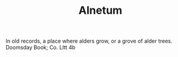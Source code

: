 ---
title: Alnetum
letter: A
permalink: "/definitions/alnetum.html"
body: In old records, a place where alders grow, or a grove of alder trees. Doomsday
  Book; Co. Lltt 4b
published_at: '2018-07-07'
source: Black's Law Dictionary
layout: post
---